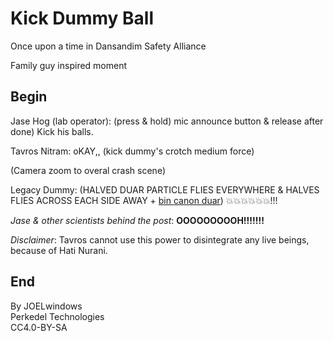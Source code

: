 # Kick Dummy Ball

Once upon a time in Dansandim Safety Alliance

Family guy inspired moment

## Begin

Jase Hog (lab operator): (press & hold) mic announce button & release after done) Kick his balls.

Tavros Nitram: oKAY,, (kick dummy's crotch medium force)

(Camera zoom to overal crash scene)

Legacy Dummy: (HALVED DUAR PARTICLE FLIES EVERYWHERE & HALVES FLIES ACROSS EACH SIDE AWAY + [bin canon duar](https://youtu.be/Vu-UuWrHCqc )) 💥💥💥💥💥💥!!!

*Jase & other scientists behind the post*: **OOOOOOOOOH!!!!!!!**

*Disclaimer*: Tavros cannot use this power to disintegrate any live beings, because of Hati Nurani.

## End

By JOELwindows  
Perkedel Technologies  
CC4.0-BY-SA